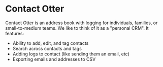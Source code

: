 Contact Otter
=============

Contact Otter is an address book with logging for individuals, families, or 
small-to-medium teams. We like to think of it as a "personal CRM". It features:

- Ability to add, edit, and tag contacts
- Search across contacts and tags
- Adding logs to contact (like sending them an email, etc)
- Exporting emails and addresses to CSV
